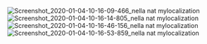 ![Screenshot_2020-01-04-10-16-09-466_nella nat mylocalization](https://user-images.githubusercontent.com/54885157/71759337-3c72df00-2ede-11ea-879a-9884a63d4dd9.jpg)
![Screenshot_2020-01-04-10-16-14-805_nella nat mylocalization](https://user-images.githubusercontent.com/54885157/71759338-3d0b7580-2ede-11ea-8400-568639c4205c.jpg)
![Screenshot_2020-01-04-10-16-46-156_nella nat mylocalization](https://user-images.githubusercontent.com/54885157/71759339-3d0b7580-2ede-11ea-840c-a26190c2182d.jpg)
![Screenshot_2020-01-04-10-16-53-859_nella nat mylocalization](https://user-images.githubusercontent.com/54885157/71759340-3e3ca280-2ede-11ea-8b5d-b11588facb46.jpg)
